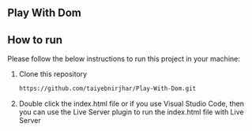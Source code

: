 ## Play With Dom

<!-- HOW TO RUN -->

## How to run

Please follow the below instructions to run this project in your machine:

1. Clone this repository
   ```sh
   https://github.com/taiyebnirjhar/Play-With-Dom.git
   ```
2. Double click the index.html file or if you use Visual Studio Code, then you can use the Live Server plugin to run the index.html file with Live Server
